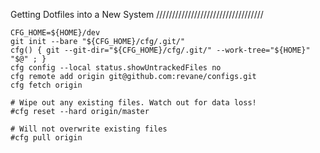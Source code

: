 Getting Dotfiles into a New System
//////////////////////////////////

```
CFG_HOME=${HOME}/dev
git init --bare "${CFG_HOME}/cfg/.git/"
cfg() { git --git-dir="${CFG_HOME}/cfg/.git/" --work-tree="${HOME}" "$@" ; }
cfg config --local status.showUntrackedFiles no
cfg remote add origin git@github.com:revane/configs.git
cfg fetch origin

# Wipe out any existing files. Watch out for data loss!
#cfg reset --hard origin/master

# Will not overwrite existing files
#cfg pull origin
```
